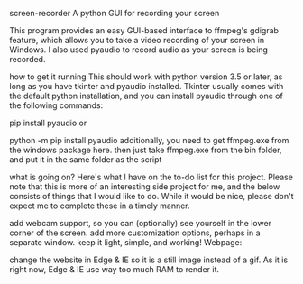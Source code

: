screen-recorder
A python GUI for recording your screen

This program provides an easy GUI-based interface to ffmpeg's gdigrab feature, which allows you to take a video recording of your screen in Windows. I also used pyaudio to record audio as your screen is being recorded.

how to get it running
This should work with python version 3.5 or later, as long as you have tkinter and pyaudio installed. Tkinter usually comes with the default python installation, and you can install pyaudio through one of the following commands:

pip install pyaudio
or

python -m pip install pyaudio
additionally, you need to get ffmpeg.exe from the windows package here. then just take ffmpeg.exe from the bin folder, and put it in the same folder as the script

what is going on?
Here's what I have on the to-do list for this project. Please note that this is more of an interesting side project for me, and the below consists of things that I would like to do. While it would be nice, please don't expect me to complete these in a timely manner.

add webcam support, so you can (optionally) see yourself in the lower corner of the screen.
add more customization options, perhaps in a separate window.
keep it light, simple, and working!
Webpage:

change the website in Edge & IE so it is a still image instead of a gif. As it is right now, Edge & IE use way too much RAM to render it.
